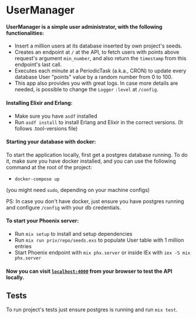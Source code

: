 # UserManager

#### UserManager is a simple user administrator, with the following functionalities:
 - Insert a million users at its database inserted by own project's seeds.
 - Creates an endpoint at `/` at the API, to fetch users with points above request's argument `min_number`, and also return the `timestamp` from this endpoint's last call.
 - Executes each minute at a PeriodicTask (a.k.a., CRON) to update every database User "points" value by a random number from 0 to 100.
 - This app also provides you with great logs. In case more details are needed, is possible to change the `Logger` `:level` at `/config`.

#### Installing Elixir and Erlang:

 * Make sure you have `asdf` installed
 * Run `asdf install` to install Erlang and Elixir in the correct versions. (It follows .tool-versions file)

#### Starting your database with docker:
To start the application locally, first get a postgres database running.
To do it, make sure you have docker installed, and you can use the following command at the root of the project:
- `docker-compose up`

(you might need `sudo`, depending on your machine configs)

PS: In case you don't have docker, just ensure you have postgres running and configure `/config` with your db credentials.

#### To start your Phoenix server:

  * Run `mix setup` to install and setup dependencies
  * Run `mix run priv/repo/seeds.exs` to populate User table with 1 million entries
  * Start Phoenix endpoint with `mix phx.server` or inside IEx with `iex -S mix phx.server`

#### Now you can visit [`localhost:4000`](http://localhost:4000) from your browser to test the API locally.

## Tests

To run project's tests just ensure postgres is running and run `mix test`.
